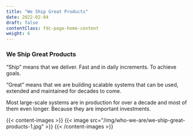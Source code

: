 ```yaml
---
title: "We Ship Great Products"
date: 2022-02-04
draft: false
contentClass: fdc-page-home-content
weight: 6
---
```


### We Ship Great Products

“Ship” means that we deliver. Fast and in daily increments. To achieve goals.

“Great” means that we are building scalable systems that can be used, extended and maintained for decades to come.

Most large-scale systems are in production for over a decade and most of them even longer. Because they are important investments.

{{< content-images >}}
  {{< image src="/img/who-we-are/we-ship-great-products-1.jpg" >}}
{{< /content-images >}}
